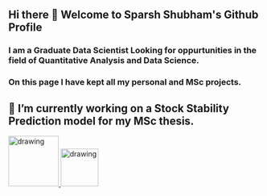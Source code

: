 ## Hi there 👋 Welcome to Sparsh Shubham's Github Profile

### I am a Graduate Data Scientist Looking for oppurtunities in the field of Quantitative Analysis and Data Science.
### On this page I have kept all my personal and MSc projects.

## 🔭 I’m currently working on a Stock Stability Prediction model for my MSc thesis.

<a href="https://www.linkedin.com/in/ss-shubham/"><img src="https://res.cloudinary.com/importdata/image/upload/v1595012354/linkedin_t9qiwy.png" alt="drawing" width="100"/>  <a href="https://www.kaggle.com/sssparsh"><img src="https://res.cloudinary.com/importdata/image/upload/v1595012924/kaggle_ksaktb.png" alt="drawing" width="75"/>

<!--
**ss-sparsh/ss-sparsh** is a ✨ _special_ ✨ repository because its `README.md` (this file) appears on your GitHub profile.

Here are some ideas to get you started:

- 🔭 I’m currently working on ...
- 🌱 I’m currently learning ...
- 👯 I’m looking to collaborate on ...
- 🤔 I’m looking for help with ...
- 💬 Ask me about ...
- 📫 How to reach me: ...
- 😄 Pronouns: ...
- ⚡ Fun fact: ...
-->
